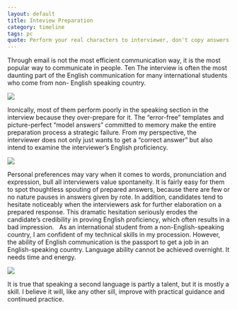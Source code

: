 ```yaml
---
layout: default
title: Inteview Preparation
category: timeline
tags: pc
quote: Perform your real characters to interviewer, don't copy answers from templates.
---
```

Through email is not the most efficient communication way, it is the most popular way to communicate in people.  Ten The interview is often the most daunting part of the English communication for many international students who come from non- English speaking country.  

<img src="http://wireless-buzzers-quiz-buzzer-trivia-games.com/wp-content/uploads/2015/07/Interview-trivia-playersjpg.jpg"/>

Ironically, most of them perform poorly in the speaking section in the interview because they over-prepare for it. The “error-free” templates and picture-perfect “model answers” committed to memory make the entire preparation process a strategic failure. From my perspective, the interviewer does not only just wants to get a “correct answer” but also intend to examine the interviewer’s English proficiency.

<img src="http://blogs-images.forbes.com/steveodland/files/2012/03/recruiting-interview.jpg"/>

Personal preferences may vary when it comes to words, pronunciation and expression, bull all interviewers value spontaneity. It  is fairly easy for them to spot thoughtless spouting of prepared answers, because there are few or no nature pauses in answers given by rote. In addition, candidates tend to hesitate noticeably when the interviewers ask for further elaboration on a prepared response. This dramatic hesitation seriously erodes the candidate’s credibility in proving English proficiency, which often results in a bad impression.
 
As an international student from a non-English-speaking country, I am confident of my technical skills in my procession.  However, the ability of English communication is the passport to get a job in an English-speaking country. Language ability cannot be achieved overnight. It needs time and energy.

<img src="https://targetjobs.co.uk/sites/targetjobs.co.uk/files/public/last-minute-interview-confidence.png"/>

It is true that speaking a second language is partly a talent, but it is mostly a skill. I believe it will, like any other sill, improve with practical guidance and continued practice.
